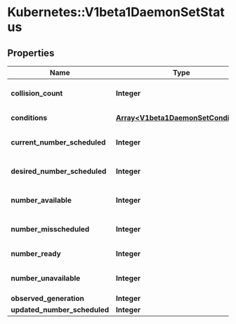# Kubernetes::V1beta1DaemonSetStatus

## Properties
Name | Type | Description | Notes
------------ | ------------- | ------------- | -------------
**collision_count** | **Integer** | Count of hash collisions for the DaemonSet. The DaemonSet controller uses this field as a collision avoidance mechanism when it needs to create the name for the newest ControllerRevision. | [optional] 
**conditions** | [**Array&lt;V1beta1DaemonSetCondition&gt;**](V1beta1DaemonSetCondition.md) | Represents the latest available observations of a DaemonSet&#39;s current state. | [optional] 
**current_number_scheduled** | **Integer** | The number of nodes that are running at least 1 daemon pod and are supposed to run the daemon pod. More info: https://kubernetes.io/docs/concepts/workloads/controllers/daemonset/ | 
**desired_number_scheduled** | **Integer** | The total number of nodes that should be running the daemon pod (including nodes correctly running the daemon pod). More info: https://kubernetes.io/docs/concepts/workloads/controllers/daemonset/ | 
**number_available** | **Integer** | The number of nodes that should be running the daemon pod and have one or more of the daemon pod running and available (ready for at least spec.minReadySeconds) | [optional] 
**number_misscheduled** | **Integer** | The number of nodes that are running the daemon pod, but are not supposed to run the daemon pod. More info: https://kubernetes.io/docs/concepts/workloads/controllers/daemonset/ | 
**number_ready** | **Integer** | The number of nodes that should be running the daemon pod and have one or more of the daemon pod running and ready. | 
**number_unavailable** | **Integer** | The number of nodes that should be running the daemon pod and have none of the daemon pod running and available (ready for at least spec.minReadySeconds) | [optional] 
**observed_generation** | **Integer** | The most recent generation observed by the daemon set controller. | [optional] 
**updated_number_scheduled** | **Integer** | The total number of nodes that are running updated daemon pod | [optional] 


